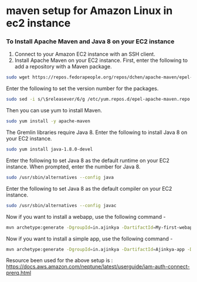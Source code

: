 # maven setup for Amazon Linux in ec2 instance
### To Install Apache Maven and Java 8 on your EC2 instance

1. Connect to your Amazon EC2 instance with an SSH client.
2. Install Apache Maven on your EC2 instance. First, enter the following to add a repository with a Maven package.
```bash
sudo wget https://repos.fedorapeople.org/repos/dchen/apache-maven/epel-apache-maven.repo -O /etc/yum.repos.d/epel-apache-maven.repo
```

Enter the following to set the version number for the packages.
```bash
sudo sed -i s/\$releasever/6/g /etc/yum.repos.d/epel-apache-maven.repo
```

Then you can use yum to install Maven.
```bash
sudo yum install -y apache-maven
```

The Gremlin libraries require Java 8. Enter the following to install Java 8 on your EC2 instance.
```bash
sudo yum install java-1.8.0-devel
```

Enter the following to set Java 8 as the default runtime on your EC2 instance.
When prompted, enter the number for Java 8.
```bash
sudo /usr/sbin/alternatives --config java
```

Enter the following to set Java 8 as the default compiler on your EC2 instance.
```bash
sudo /usr/sbin/alternatives --config javac
```

Now if you want to install a webapp, use the following command -
```bash
mvn archetype:generate -DgroupId=in.ajinkya -DartifactId=My-first-webapp -DarchetypeArtifactId=maven-archetype-webapp -DinteractiveMode=false
```

Now if you want to install a simple app, use the following command -
```bash
mvn archetype:generate -DgroupId=in.ajinkya -DartifactId=Ajinkya-app -DarchetypeArtifactId=maven-archetype-quickstart -DinteractiveMode=false
```


Resource been used for the above setup is : https://docs.aws.amazon.com/neptune/latest/userguide/iam-auth-connect-prerq.html
